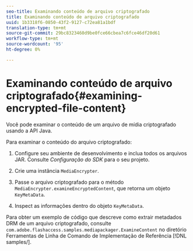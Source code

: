```yaml
---
seo-title: Examinando conteúdo de arquivo criptografado
title: Examinando conteúdo de arquivo criptografado
uuid: 1b3318f6-0850-43f2-9127-c72ea81a1bdf
translation-type: tm+mt
source-git-commit: 29bc8323460d9be0fce66cbea7c6fce46df20d61
workflow-type: tm+mt
source-wordcount: '95'
ht-degree: 0%

---
```



# Examinando conteúdo de arquivo criptografado{#examining-encrypted-file-content}

Você pode examinar o conteúdo de um arquivo de mídia criptografado usando a API Java.

Para examinar o conteúdo do arquivo criptografado:

1. Configure seu ambiente de desenvolvimento e inclua todos os arquivos JAR. Consulte *Configuração do SDK* para o seu projeto.
1. Crie uma instância `MediaEncrypter`.
1. Passe o arquivo criptografado para o método `MediaEncrypter.examineEncryptedContent`, que retorna um objeto `KeyMetaData`.

1. Inspect as informações dentro do objeto `KeyMetaData`.

Para obter um exemplo de código que descreve como extrair metadados DRM de um arquivo criptografado, consulte `com.adobe.flashaccess.samples.mediapackager.ExamineContent` no diretório Ferramentas de Linha de Comando de Implementação de Referência [!DNL samples/].
